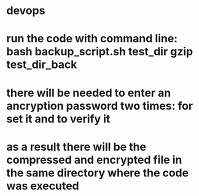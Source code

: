 # devops
# run the code with command line: bash backup_script.sh test_dir gzip test_dir_back
# there will be needed to enter an ancryption password two times: for set it and to verify it
# as a result there will be the compressed and encrypted file in the same directory where the code was executed
